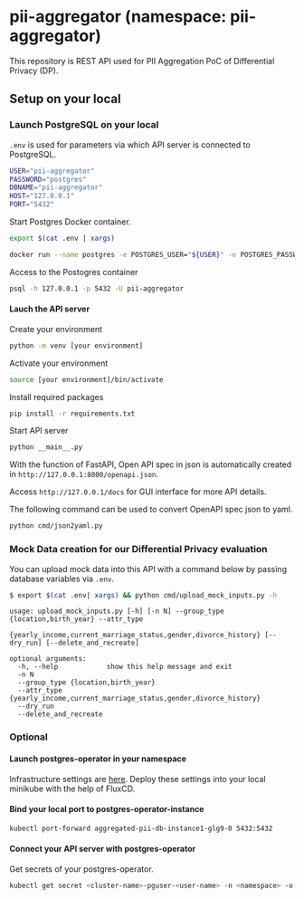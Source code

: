 # pii-aggregator (namespace: pii-aggregator)

This repository is REST API used for PII Aggregation PoC of Differential Privacy (DP).

## Setup on your local

### Launch PostgreSQL on your local

`.env` is used for parameters via which API server is connected to PostgreSQL.

```sh
USER="pii-aggregator"
PASSWORD="postgres"
DBNAME="pii-aggregator"
HOST="127.0.0.1"
PORT="5432"
```

Start Postgres Docker container.

```sh
export $(cat .env | xargs)
```

```sh
docker run --name postgres -e POSTGRES_USER="${USER}" -e POSTGRES_PASSWORD="${PASSWORD}" -e POSTGRES_DB="${DBNAME}" -p 5432:"${PORT}" -d postgres:16
```

Access to the Postogres container

```sh
psql -h 127.0.0.1 -p 5432 -U pii-aggregator
```

#### Lauch the API server

Create your environment

```sh
python -m venv [your environment]
```

Activate your environment

```sh
source [your environment]/bin/activate
```

Install required packages

```sh
pip install -r requirements.txt
```

Start API server

```sh
python __main__.py
```

With the function of FastAPI, Open API spec in json is automatically created in `http://127.0.0.1:8000/openapi.json`. 

Access `http://127.0.0.1/docs` for GUI interface for more API details.

The following command can be used to convert OpenAPI spec json to yaml.

```sh
python cmd/json2yaml.py
```

### Mock Data creation for our Differential Privacy evaluation

You can upload mock data into this API with a command below by passing database variables via `.env`.

```sh
$ export $(cat .env| xargs) && python cmd/upload_mock_inputs.py -h
```

```
usage: upload_mock_inputs.py [-h] [-n N] --group_type {location,birth_year} --attr_type
                             {yearly_income,current_marriage_status,gender,divorce_history} [--dry_run] [--delete_and_recreate]

optional arguments:
  -h, --help            show this help message and exit
  -n N
  --group_type {location,birth_year}
  --attr_type {yearly_income,current_marriage_status,gender,divorce_history}
  --dry_run
  --delete_and_recreate
```


### Optional

#### Launch postgres-operator in your namespace

Infrastructure settings are [here](https://github.com/wp-wcm/city/tree/yujiro/aggregated-pii-test). 
Deploy these settings into your local minikube with the help of FluxCD.

#### Bind your local port to postgres-operator-instance

```sh
kubectl port-forward aggregated-pii-db-instance1-glg9-0 5432:5432
```

#### Connect your API server with postgres-operator

Get secrets of your postgres-operator.

```sh
kubectl get secret <cluster-name>-pguser-<user-name> -n <namespace> -o yaml
```

